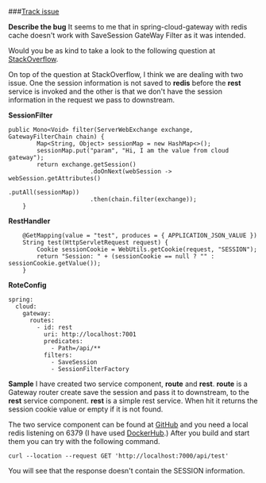 ###[Track issue](https://github.com/spring-cloud/spring-cloud-gateway/issues/2304)

**Describe the bug**
It seems to me that in spring-cloud-gateway with redis cache doesn't work with SaveSession GateWay Filter as it was intended.

Would you be as kind to take a look to the following question at [StackOverflow](https://stackoverflow.com/questions/66334868/spring-gateway-redis-session-store-type-saving-issue).

On top of the question at StackOverflow, I think we are dealing with two issue. One the session information is not saved to **redis** before the **rest** service is invoked and the other is that we don't have the session information in the request we pass to downstream.

**SessionFilter**
```
public Mono<Void> filter(ServerWebExchange exchange, GatewayFilterChain chain) {
        Map<String, Object> sessionMap = new HashMap<>();
        sessionMap.put("param", "Hi, I am the value from cloud gateway");
        return exchange.getSession()
                       .doOnNext(webSession -> webSession.getAttributes()
                                                         .putAll(sessionMap))
                       .then(chain.filter(exchange));
    }
```
**RestHandler**
```
    @GetMapping(value = "test", produces = { APPLICATION_JSON_VALUE })
    String test(HttpServletRequest request) {
        Cookie sessionCookie = WebUtils.getCookie(request, "SESSION");
        return "Session: " + (sessionCookie == null ? "" : sessionCookie.getValue());
    }
```
**RoteConfig**
```
spring:
  cloud:
    gateway:
      routes:
        - id: rest
          uri: http://localhost:7001
          predicates:
            - Path=/api/**
          filters:
            - SaveSession
            - SessionFilterFactory
```

**Sample**
I have created two service component, **route** and **rest**.
**route** is a Gateway router create save the session and pass it to downstream, to the **rest** service component.
**rest** is a simple rest service. When hit it returns the session cookie value or empty if it is not found.

The two service component can be found at [GitHub](https://github.com/czigem/session-poc) and you need a local redis listening on 6379 (I have used [DockerHub](https://hub.docker.com/_/redis).) After you build and start them you can try with the following command.
```
curl --location --request GET 'http://localhost:7000/api/test'
```
You will see that the response doesn't contain the SESSION information.
